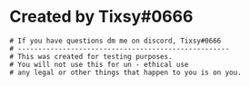 # Created by Tixsy#0666
    # If you have questions dm me on discord, Tixsy#0666
    # ----------------------------------------------------
    # This was created for testing purposes.
    # You will not use this for un - ethical use
    # any legal or other things that happen to you is on you.
